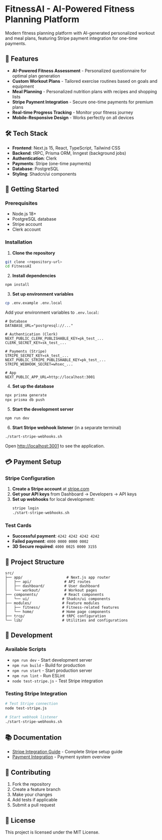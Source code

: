 # FitnessAI - AI-Powered Fitness Planning Platform

Modern fitness planning platform with AI-generated personalized workout and meal plans, featuring Stripe payment integration for one-time payments.

## 🚀 Features

- **AI-Powered Fitness Assessment** - Personalized questionnaire for optimal plan generation
- **Custom Workout Plans** - Tailored exercise routines based on goals and equipment
- **Meal Planning** - Personalized nutrition plans with recipes and shopping lists
- **Stripe Payment Integration** - Secure one-time payments for premium plans
- **Real-time Progress Tracking** - Monitor your fitness journey
- **Mobile-Responsive Design** - Works perfectly on all devices

## 🛠️ Tech Stack

- **Frontend**: Next.js 15, React, TypeScript, Tailwind CSS
- **Backend**: tRPC, Prisma ORM, Inngest (background jobs)
- **Authentication**: Clerk
- **Payments**: Stripe (one-time payments)
- **Database**: PostgreSQL
- **Styling**: Shadcn/ui components

## 🚀 Getting Started

### Prerequisites

- Node.js 18+
- PostgreSQL database
- Stripe account
- Clerk account

### Installation

1. **Clone the repository**
```bash
git clone <repository-url>
cd FitnessAI
```

2. **Install dependencies**
```bash
npm install
```

3. **Set up environment variables**
```bash
cp .env.example .env.local
```

Add your environment variables to `.env.local`:
```env
# Database
DATABASE_URL="postgresql://..."

# Authentication (Clerk)
NEXT_PUBLIC_CLERK_PUBLISHABLE_KEY=pk_test_...
CLERK_SECRET_KEY=sk_test_...

# Payments (Stripe)
STRIPE_SECRET_KEY=sk_test_...
NEXT_PUBLIC_STRIPE_PUBLISHABLE_KEY=pk_test_...
STRIPE_WEBHOOK_SECRET=whsec_...

# App
NEXT_PUBLIC_APP_URL=http://localhost:3001
```

4. **Set up the database**
```bash
npx prisma generate
npx prisma db push
```

5. **Start the development server**
```bash
npm run dev
```

6. **Start Stripe webhook listener** (in a separate terminal)
```bash
./start-stripe-webhooks.sh
```

Open [http://localhost:3001](http://localhost:3001) to see the application.

## 💳 Payment Setup

### Stripe Configuration

1. **Create a Stripe account** at [stripe.com](https://stripe.com)
2. **Get your API keys** from Dashboard → Developers → API keys
3. **Set up webhooks** for local development:
   ```bash
   stripe login
   ./start-stripe-webhooks.sh
   ```

### Test Cards

- **Successful payment**: `4242 4242 4242 4242`
- **Failed payment**: `4000 0000 0000 0002`
- **3D Secure required**: `4000 0025 0000 3155`

## 📁 Project Structure

```
src/
├── app/                    # Next.js app router
│   ├── api/               # API routes
│   ├── dashboard/         # User dashboard
│   └── workout/           # Workout pages
├── components/            # React components
│   └── ui/               # Shadcn/ui components
├── modules/              # Feature modules
│   ├── fitness/          # Fitness-related features
│   └── home/             # Home page components
├── trcp/                 # tRPC configuration
└── lib/                  # Utilities and configurations
```

## 🔧 Development

### Available Scripts

- `npm run dev` - Start development server
- `npm run build` - Build for production
- `npm run start` - Start production server
- `npm run lint` - Run ESLint
- `node test-stripe.js` - Test Stripe integration

### Testing Stripe Integration

```bash
# Test Stripe connection
node test-stripe.js

# Start webhook listener
./start-stripe-webhooks.sh
```

## 📚 Documentation

- [Stripe Integration Guide](./STRIPE_INTEGRATION.md) - Complete Stripe setup guide
- [Payment Integration](./PAYMENT_INTEGRATION.md) - Payment system overview

## 🤝 Contributing

1. Fork the repository
2. Create a feature branch
3. Make your changes
4. Add tests if applicable
5. Submit a pull request

## 📄 License

This project is licensed under the MIT License.
